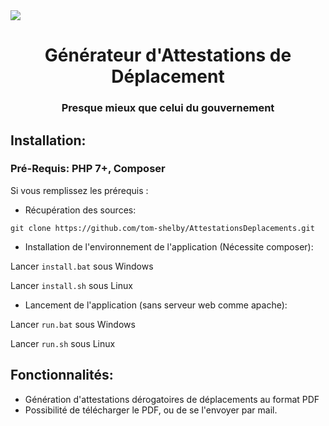 <img src="https://www.interieur.gouv.fr/var/miomcti/storage/images/www.interieur.gouv.fr/version-fre/actualites/l-actu-du-ministere/attestations-de-deplacement/999478-15-fre-FR/Attestations-de-deplacement.jpg">

<div align="center">
	<h1> Générateur d'Attestations de Déplacement</h1>
	<h3>Presque mieux que celui du gouvernement</h3>
</div>

Installation:
---
### Pré-Requis: PHP 7+, Composer
 
Si vous remplissez les prérequis :

* Récupération des sources:  

`git clone https://github.com/tom-shelby/AttestationsDeplacements.git`

* Installation de l'environnement de l'application (Nécessite composer):

Lancer `install.bat` sous Windows

Lancer `install.sh` sous Linux

* Lancement de l'application (sans serveur web comme apache):  

Lancer `run.bat` sous Windows

Lancer `run.sh` sous Linux


Fonctionnalités:
---
- Génération d'attestations dérogatoires de déplacements au format PDF
- Possibilité de télécharger le PDF, ou de se l'envoyer par mail.

